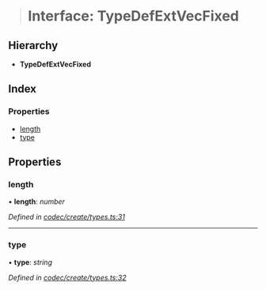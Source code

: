 > # Interface: TypeDefExtVecFixed

## Hierarchy

* **TypeDefExtVecFixed**

## Index

### Properties

* [length](_codec_create_types_.typedefextvecfixed.md#length)
* [type](_codec_create_types_.typedefextvecfixed.md#type)

## Properties

###  length

• **length**: *number*

*Defined in [codec/create/types.ts:31](https://github.com/polkadot-js/api/blob/c7c76f6/packages/types/src/codec/create/types.ts#L31)*

___

###  type

• **type**: *string*

*Defined in [codec/create/types.ts:32](https://github.com/polkadot-js/api/blob/c7c76f6/packages/types/src/codec/create/types.ts#L32)*
